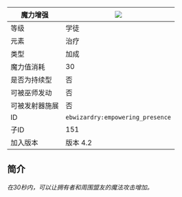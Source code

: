 | 魔力增强 |![](https://github.com/Electroblob77/Wizardry/blob/1.12.2/src/main/resources/assets/ebwizardry/textures/spells/empowering_presence.png)|
|---|---|
| 等级 | 学徒 |
| 元素 | 治疗 |
| 类型 | 加成 |
| 魔力值消耗 | 30 |
| 是否为持续型 | 否 |
| 可被巫师发动 | 否 |
| 可被发射器施展 | 否 |
| ID | `ebwizardry:empowering_presence` |
| 子ID | 151 |
| 加入版本 | 版本 4.2 |
## 简介
_在30秒内，可以让拥有者和周围盟友的魔法攻击增加。_
